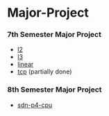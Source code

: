 # Major-Project

### 7th Semester Major Project

- [l2](l2)
- [l3](l3)
- [linear](linear)
- [tcp](tcp) (partially done)

### 8th Semester Major Project

- [sdn-p4-cpu](sdn-p4-cpu)
